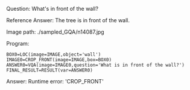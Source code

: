 Question: What's in front of the wall?

Reference Answer: The tree is in front of the wall.

Image path: ./sampled_GQA/n14087.jpg

Program:

```
BOX0=LOC(image=IMAGE,object='wall')
IMAGE0=CROP_FRONT(image=IMAGE,box=BOX0)
ANSWER0=VQA(image=IMAGE0,question='What is in front of the wall?')
FINAL_RESULT=RESULT(var=ANSWER0)
```
Answer: Runtime error: 'CROP_FRONT'

